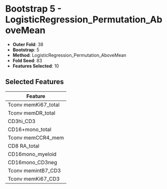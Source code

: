 # Bootstrap 5 - LogisticRegression_Permutation_AboveMean

- **Outer Fold**: 38
- **Bootstrap**: 5
- **Method**: LogisticRegression_Permutation_AboveMean
- **Fold Seed**: 83
- **Features Selected**: 10

## Selected Features

| Feature |
|---------|
| Tconv memKi67_total |
| Tconv memDR_total |
| CD3hi_CD3 |
| CD16+mono_total |
| Tconv memCCR4_mem |
| CD8 RA_total |
| CD16mono_myeloid |
| CD16mono_CD3neg |
| Tconv memintB7_CD3 |
| Tconv memKi67_CD3 |
